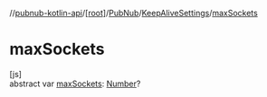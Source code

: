 //[pubnub-kotlin-api](../../../../index.md)/[[root]](../../index.md)/[PubNub](../index.md)/[KeepAliveSettings](index.md)/[maxSockets](max-sockets.md)

# maxSockets

[js]\
abstract var [maxSockets](max-sockets.md): [Number](https://kotlinlang.org/api/core/kotlin-stdlib/kotlin/-number/index.html)?
